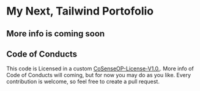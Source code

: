# My Next, Tailwind Portofolio

## More info is coming soon

## Code of Conducts
This code is Licensed in a custom [CoSenseOP-License-V1.0.](https://github.com/Mndvv/CoSenseOP-License-V1.0).
More info of Code of Conducts will coming, but for now you may do as you like.
Every contribution is welcome, so feel free to create a pull request.
